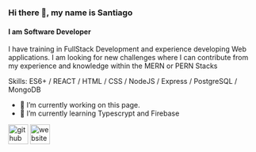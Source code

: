 ### Hi there 👋, my name is Santiago
#### I am  Software Developer

I have training in FullStack Development and experience developing Web applications. I am looking for new challenges where I can contribute from my experience and knowledge within the MERN or PERN Stacks

Skills: ES6+ / REACT / HTML / CSS / NodeJS / Express / PostgreSQL / MongoDB

- 🔭 I’m currently working on this page. 
- 🌱 I’m currently learning Typescrypt and Firebase 


[<img src='https://cdn.jsdelivr.net/npm/simple-icons@3.0.1/icons/github.svg' alt='github' height='40'>](https://github.com/Santibio)  [<img src='https://cdn.jsdelivr.net/npm/simple-icons@3.0.1/icons/icloud.svg' alt='website' height='40'>](https://santibio.github.io/)  

